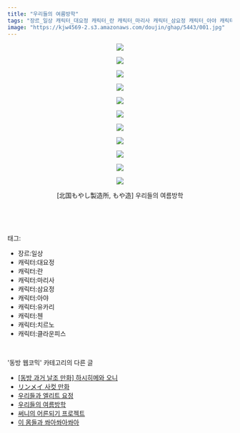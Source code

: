 ```yaml
---
title: "우리들의 여름방학"
tags: "장르_일상 캐릭터_대요정 캐릭터_란 캐릭터_마리사 캐릭터_삼요정 캐릭터_아야 캐릭터_유카리 캐릭터_첸 캐릭터_치르노 캐릭터_클라운피스 北国もやし製造所 もや造 동방_웹코믹"
image: "https://kjw4569-2.s3.amazonaws.com/doujin/ghap/5443/001.jpg"
---
```

<div class="article">
<p style="text-align: center; clear: none; float: none;"><img src="{{ site.imgserver9 }}/ghap/5443/001.jpg"/></p>
<p style="text-align: center; clear: none; float: none;"><img src="{{ site.imgserver9 }}/ghap/5443/002.jpg"/></p>
<p style="text-align: center; clear: none; float: none;"><img src="{{ site.imgserver9 }}/ghap/5443/003.jpg"/></p>
<p style="text-align: center; clear: none; float: none;"><img src="{{ site.imgserver9 }}/ghap/5443/004.jpg"/></p>
<p style="text-align: center; clear: none; float: none;"><img src="{{ site.imgserver9 }}/ghap/5443/005.jpg"/></p>
<p style="text-align: center; clear: none; float: none;"><img src="{{ site.imgserver9 }}/ghap/5443/006.jpg"/></p>
<p style="text-align: center; clear: none; float: none;"><img src="{{ site.imgserver9 }}/ghap/5443/007.jpg"/></p>
<p style="text-align: center; clear: none; float: none;"><img src="{{ site.imgserver9 }}/ghap/5443/008.jpg"/></p>
<p style="text-align: center; clear: none; float: none;"><img src="{{ site.imgserver9 }}/ghap/5443/009.jpg"/></p>
<p style="text-align: center; clear: none; float: none;"><img src="{{ site.imgserver9 }}/ghap/5443/010.jpg"/></p>
<p style="text-align: center; clear: none; float: none;"><img src="{{ site.imgserver9 }}/ghap/5443/011.jpg"/></p>
<p style="text-align: center; clear: none; float: none;">[北国もやし製造所, もや造] 우리들의 여름방학</p>
<p><br/></p>
</div><br/>
<div class="tagTrail">
<p>태그: </p>
<ul>
<li>장르:일상</li>
<li>캐릭터:대요정</li>
<li>캐릭터:란</li>
<li>캐릭터:마리사</li>
<li>캐릭터:삼요정</li>
<li>캐릭터:아야</li>
<li>캐릭터:유카리</li>
<li>캐릭터:첸</li>
<li>캐릭터:치르노</li>
<li>캐릭터:클라운피스</li>
</ul>
</div><br/>
<div class="another">
<p>'동방 웹코믹' 카테고리의 다른 글</p>
<ul>
<li><a href="/ghap_5446">[동방 과거 날조 만화] 하시히메와 오니</a></li>
<li><a href="/ghap_5445">リンメイ 사컷 만화</a></li>
<li><a href="/ghap_5444">우리들과 엘리트 요정</a></li>
<li><a href="/ghap_5443">우리들의 여름방학</a></li>
<li><a href="/ghap_5442">써니의 어른되기 프로젝트</a></li>
<li><a href="/ghap_5441">이 몸들과 쏴아쏴아쏴아</a></li>
</ul>
</div><br/>
